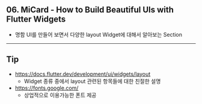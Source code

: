 ## 06. MiCard - How to Build Beautiful UIs with Flutter Widgets
- 명함 UI를 만들어 보면서 다양한 layout Widget에 대해서 알아보는 Section



---
## Tip
- https://docs.flutter.dev/development/ui/widgets/layout
  - Widget 종류 중에서 layout 관련된 항목들에 대한 친절한 설명
- https://fonts.google.com/
  - 상업적으로 이용가능한 폰트 제공
